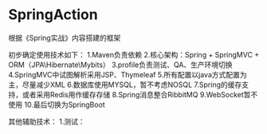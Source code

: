 # SpringAction
根据《Spring实战》内容搭建的框架

初步确定使用技术如下：
1.Maven负责依赖
2.核心架构：Spring + SpringMVC + ORM（JPA\Hibernate\Mybits）
3.profile负责测试、QA、生产环境切换
4.SpringMVC中试图解析采用JSP、Thymeleaf
5.所有配置以java方式配置为主，尽量减少XML
6.数据库使用MYSQL，暂不考虑NOSQL
7.Spring的缓存支持，或者采用Redis用作缓存存储
8.Spring消息整合RibbitMQ
9.WebSocket暂不使用
10.最后切换为SpringBoot


其他辅助技术：
1.测试：
